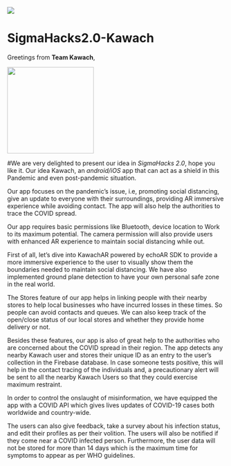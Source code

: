 <img src="https://github.com/deepakchaturvedifzd/SigmaHacks2.0-Kawach-/blob/master/md/Sigmahacks.png"></img>
# SigmaHacks2.0-Kawach

Greetings from  __Team Kawach__,

<img src="https://github.com/deepakchaturvedifzd/SigmaHacks2.0-Kawach-/blob/master/Kawach/app/src/main/res/drawable/logokavach.png" height=200 width=200></img>

#We are very delighted to present our idea in _SigmaHacks 2.0_, hope you like it.
Our idea Kawach, an _android/iOS_ app that can act as a shield in this Pandemic and even post-pandemic situation.


Our app focuses on the pandemic’s issue, i.e, promoting social distancing, give an update to everyone with their surroundings, providing AR immersive experience while avoiding contact.
The app will also help the authorities to trace the COVID spread.


Our app requires basic permissions like Bluetooth, device location to 
Work to its maximum potential. The camera permission will also provide users with enhanced AR experience to maintain social distancing while out.  

First of all, let’s dive into KawachAR powered by echoAR SDK to provide a more immersive experience to the user to visually show them the boundaries needed to maintain social distancing. We have also implemented ground plane detection to have your own personal safe zone in the real world.


The Stores feature of our app helps in linking people with their nearby stores to help local businesses who have incurred losses in these times. So people can avoid contacts and queues. We can also keep track of the open/close status of our local stores and whether they provide home delivery or not.


Besides these features, our app is also of great help to the authorities who are concerned about the COVID spread in their region. The app detects any nearby Kawach user and stores their unique ID  as an entry to the user’s collection in the Firebase database.  In case someone tests positive, this will help in the contact tracing of the individuals and,  a precautionary alert will be sent to all the nearby Kawach Users so that they could exercise maximum restraint. 

In order to control the onslaught of misinformation, we have equipped the app with a COVID API which gives lives updates of COVID-19 cases both worldwide and country-wide.

The users can also give feedback, take a survey about his infection status, and edit their profiles as per their volition.
The users will also be notified if they come near a COVID infected person. Furthermore, the user data will not be stored for more than 14 days which is the maximum time for symptoms to appear as per WHO guidelines.


